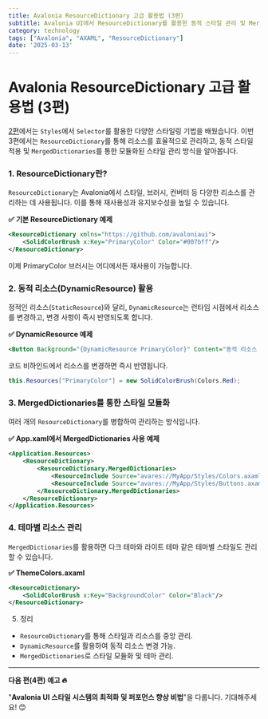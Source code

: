```yaml
---
title: Avalonia ResourceDictionary 고급 활용법 (3편) 
subtitle: Avalonia UI에서 ResourceDictionary를 활용한 동적 스타일 관리 및 MergedDictionaries의 활용법을 소개합니다.
category: technology 
tags: ["Avalonia", "AXAML", "ResourceDictionary"] 
date: '2025-03-13'
---
```

# Avalonia ResourceDictionary 고급 활용법 (3편)

[2편](https://lukewire129.github.io/blog/postdetail?category=tech&title=AvaloniaStyle%EC%99%84%EC%A0%84%EC%A0%95%EB%B3%B5_2&name=README.md)에서는 `Styles`에서 `Selector`를 활용한 다양한 스타일링 기법을 배웠습니다. 이번 3편에서는 `ResourceDictionary`를 통해 리소스를 효율적으로 관리하고, 동적 스타일 적용 및 `MergedDictionaries`를 통한 모듈화된 스타일 관리 방식을 알아봅니다.

### 1. ResourceDictionary란?

`ResourceDictionary`는 Avalonia에서 스타일, 브러시, 컨버터 등 다양한 리소스를 관리하는 데 사용됩니다. 이를 통해 재사용성과 유지보수성을 높일 수 있습니다.

**✅ 기본 ResourceDictionary 예제**
```xml
<ResourceDictionary xmlns="https://github.com/avaloniaui">
    <SolidColorBrush x:Key="PrimaryColor" Color="#007bff"/>
</ResourceDictionary>
```
이제 PrimaryColor 브러시는 어디에서든 재사용이 가능합니다.

### 2. 동적 리소스(DynamicResource) 활용

정적인 리소스(`StaticResource`)와 달리, `DynamicResource`는 런타임 시점에서 리소스를 변경하고, 변경 사항이 즉시 반영되도록 합니다.

**✅ DynamicResource 예제**
```xml
<Button Background="{DynamicResource PrimaryColor}" Content="동적 리소스 적용"/>
```
코드 비하인드에서 리소스를 변경하면 즉시 반영됩니다.
```csharp
this.Resources["PrimaryColor"] = new SolidColorBrush(Colors.Red);
```

### 3. MergedDictionaries를 통한 스타일 모듈화

여러 개의 `ResourceDictionary`를 병합하여 관리하는 방식입니다.

**✅ App.xaml에서 MergedDictionaries 사용 예제**
```xml
<Application.Resources>
    <ResourceDictionary>
        <ResourceDictionary.MergedDictionaries>
            <ResourceInclude Source="avares://MyApp/Styles/Colors.axaml"/>
            <ResourceInclude Source="avares://MyApp/Styles/Buttons.axaml"/>
        </ResourceDictionary.MergedDictionaries>
    </ResourceDictionary>
</Application.Resources>
```
### 4. 테마별 리소스 관리

`MergedDictionaries`를 활용하면 다크 테마와 라이트 테마 같은 테마별 스타일도 관리할 수 있습니다.

**✅ ThemeColors.axaml**
```xml
<ResourceDictionary>
    <SolidColorBrush x:Key="BackgroundColor" Color="Black"/>
</ResourceDictionary>
```
5. 정리

- `ResourceDictionary`를 통해 스타일과 리소스를 중앙 관리.
- `DynamicResource`를 활용하여 동적 리소스 변경 가능.
- `MergedDictionaries`로 스타일 모듈화 및 테마 관리.

---
**다음 편(4편) 예고 🔥**

"**Avalonia UI 스타일 시스템의 최적화 및 퍼포먼스 향상 비법**"을 다룹니다. 기대해주세요! 😊

